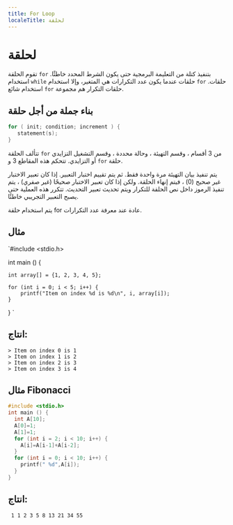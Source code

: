 ```yaml
---
title: For Loop
localeTitle: لحلقة
---
```

# لحلقة

تقوم الحلقة `for` بتنفيذ كتلة من التعليمة البرمجية حتى يكون الشرط المحدد خاطئًا. استخدام `while` حلقات عندما يكون عدد التكرارات هي المتغير، وإلا استخدام `for` حلقات. استخدام شائع `for` حلقات التكرار هم مجموعة.

## بناء جملة من أجل حلقة

```c
for ( init; condition; increment ) {
   statement(s);
}
``` 

تتألف الحلقة `for` من 3 أقسام ، وقسم التهيئة ، وحالة محددة ، وقسم التشغيل التزايدي أو التزايدي. تتحكم هذه المقاطع 3 و `for` حلقة.

يتم تنفيذ بيان التهيئة مرة واحدة فقط. ثم يتم تقييم اختبار التعبير. إذا كان تعبير الاختبار غير صحيح (0) ، فيتم إنهاء الحلقة. ولكن إذا كان تعبير الاختبار صحيحًا (غير صفري) ، يتم تنفيذ الرموز داخل نص الحلقة للتكرار ويتم تحديث تعبير التحديث. تتكرر هذه العملية حتى يصبح التعبير التجريبي خاطئًا.

يتم استخدام حلقة for عادة عند معرفة عدد التكرارات.

## مثال

 `#include <stdio.h> 
 
 int main () { 
 
    int array[] = {1, 2, 3, 4, 5}; 
 
    for (int i = 0; i < 5; i++) { 
        printf("Item on index %d is %d\n", i, array[i]); 
    } 
 } 
` 

## انتاج:

```shell
> Item on index 0 is 1
> Item on index 1 is 2
> Item on index 2 is 3
> Item on index 3 is 4
```

## مثال Fibonacci

```c
#include <stdio.h>
int main () {
  int A[10];
  A[0]=1;
  A[1]=1;
  for (int i = 2; i < 10; i++) {
    A[i]=A[i-1]+A[i-2];
  }
  for (int i = 0; i < 10; i++) {
    printf(" %d",A[i]);
  }
}
```

## انتاج:

```shell 
 1 1 2 3 5 8 13 21 34 55
```

